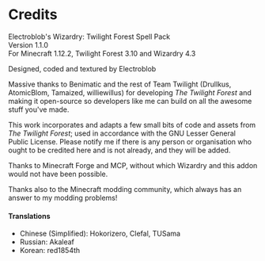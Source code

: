 # Credits

Electroblob's Wizardry: Twilight Forest Spell Pack  
Version 1.1.0  
For Minecraft 1.12.2, Twilight Forest 3.10 and Wizardry 4.3

Designed, coded and textured by Electroblob

Massive thanks to Benimatic and the rest of Team Twilight (Drullkus, AtomicBlom, Tamaized, williewillus) for developing _The Twilight Forest_ and making it open-source so developers like me can build on all the awesome stuff you've made.

This work incorporates and adapts a few small bits of code and assets from _The Twilight Forest_; used in accordance with the GNU Lesser General Public License. Please notify me if there is any person or organisation who ought to be credited here and is not already, and they will be added.

Thanks to Minecraft Forge and MCP, without which Wizardry and this addon would not have been possible.

Thanks also to the Minecraft modding community, which always has an answer to my modding problems!

#### Translations

- Chinese (Simplified): Hokorizero, Clefal, TUSama
- Russian: Akaleaf
- Korean: red1854th